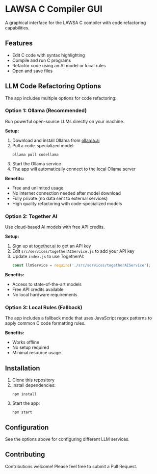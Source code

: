 # LAWSA C Compiler GUI

A graphical interface for the LAWSA C compiler with code refactoring capabilities.

## Features

- Edit C code with syntax highlighting
- Compile and run C programs
- Refactor code using an AI model or local rules
- Open and save files

## LLM Code Refactoring Options

The app includes multiple options for code refactoring:

### Option 1: Ollama (Recommended)

Run powerful open-source LLMs directly on your machine.

**Setup:**

1. Download and install Ollama from [ollama.ai](https://ollama.ai/)
2. Pull a code-specialized model:
   ```
   ollama pull codellama
   ```
3. Start the Ollama service
4. The app will automatically connect to the local Ollama server

**Benefits:**
- Free and unlimited usage
- No internet connection needed after model download
- Fully private (no data sent to external services)
- High quality refactoring with code-specialized models

### Option 2: Together AI

Use cloud-based AI models with free API credits.

**Setup:**

1. Sign up at [together.ai](https://www.together.ai/) to get an API key
2. Edit `src/services/togetherAIService.js` to add your API key
3. Update `index.js` to use TogetherAI:
   ```javascript
   const llmService = require('./src/services/togetherAIService');
   ```

**Benefits:**
- Access to state-of-the-art models
- Free API credits available
- No local hardware requirements

### Option 3: Local Rules (Fallback)

The app includes a fallback mode that uses JavaScript regex patterns to apply common C code formatting rules.

**Benefits:**
- Works offline
- No setup required
- Minimal resource usage

## Installation

1. Clone this repository
2. Install dependencies:
   ```
   npm install
   ```
3. Start the app:
   ```
   npm start
   ```

## Configuration

See the options above for configuring different LLM services.

## Contributing

Contributions welcome! Please feel free to submit a Pull Request. 
